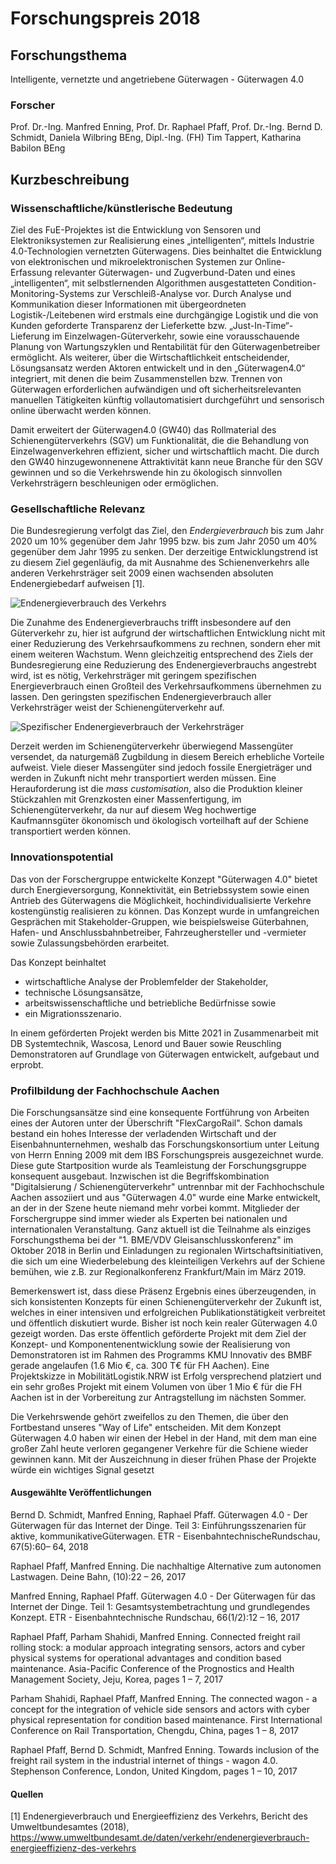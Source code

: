 # Forschungspreis 2018

## Forschungsthema
Intelligente, vernetzte und angetriebene Güterwagen - Güterwagen 4.0

### Forscher

Prof. Dr.-Ing. Manfred Enning, Prof. Dr. Raphael Pfaff, Prof. Dr.-Ing. Bernd D. Schmidt, Daniela Wilbring BEng, Dipl.-Ing. (FH) Tim Tappert, Katharina Babilon BEng

## Kurzbeschreibung

### Wissenschaftliche/künstlerische Bedeutung
Ziel des FuE-Projektes ist die Entwicklung von Sensoren und Elektroniksystemen zur Realisierung eines „intelligenten“, mittels Industrie 4.0-Technologien vernetzten Güterwagens.
Dies beinhaltet die Entwicklung von elektronischen und mikroelektronischen Systemen zur Online-Erfassung relevanter Güterwagen- und Zugverbund-Daten und eines „intelligenten“, mit selbstlernenden Algorithmen ausgestatteten Condition-Monitoring-Systems zur Verschleiß-Analyse vor. Durch Analyse und Kommunikation dieser Informationen mit übergeordneten Logistik-/Leitebenen wird erstmals eine durchgängige Logistik und die von Kunden geforderte Transparenz der Lieferkette bzw. „Just-In-Time“-Lieferung im Einzelwagen-Güterverkehr, sowie eine vorausschauende Planung von Wartungszyklen und Rentabilität für den Güterwagenbetreiber ermöglicht. 
Als weiterer, über die Wirtschaftlichkeit entscheidender, Lösungsansatz werden Aktoren entwickelt und in den „Güterwagen4.0“ integriert, mit denen die beim Zusammenstellen bzw. Trennen von Güterwagen erforderlichen aufwändigen und oft sicherheitsrelevanten manuellen Tätigkeiten künftig vollautomatisiert durchgeführt und sensorisch online überwacht werden können.

Damit erweitert der Güterwagen4.0 (GW40) das Rollmaterial des Schienengüterverkehrs (SGV) um Funktionalität, die die Behandlung von Einzelwagenverkehren effizient, sicher und wirtschaftlich macht. Die durch den GW40 hinzugewonnenene Attraktivität kann neue Branche für den SGV gewinnen und so die Verkehrswende hin zu ökologisch sinnvollen Verkehrsträgern beschleunigen oder ermöglichen.


### Gesellschaftliche Relevanz
Die Bundesregierung verfolgt das Ziel, den *Endergieverbrauch* bis zum Jahr 2020 um 10% gegenüber dem Jahr 1995 bzw. bis zum Jahr 2050 um 40% gegenüber dem Jahr 1995 zu senken. Der derzeitige Entwicklungstrend ist zu diesem Ziel gegenläufig, da mit Ausnahme des Schienenverkehrs alle anderen Verkehrsträger seit 2009 einen wachsenden absoluten Endenergiebedarf aufweisen [1].

![Endenergieverbrauch des Verkehrs](abb2.png)

Die Zunahme des Endenergieverbrauchs trifft insbesondere auf den Güterverkehr zu, hier ist aufgrund der wirtschaftlichen Entwicklung nicht mit einer Reduzierung des Verkehrsaufkommens zu rechnen, sondern eher mit einem weiteren Wachstum. Wenn gleichzeitig entsprechend des Ziels der Bundesregierung eine Reduzierung des Endenergieverbrauchs angestrebt wird, ist es nötig, Verkehrsträger mit geringem spezifischen Energieverbrauch einen Großteil des Verkehrsaufkommens übernehmen zu lassen. Den geringsten spezifischen Endenergieverbrauch aller Verkehrsträger weist der Schienengüterverkehr auf.

![Spezifischer Endenergieverbrauch der Verkehrsträger](abb4.png)

Derzeit werden im Schienengüterverkehr überwiegend Massengüter versendet, da naturgemäß Zugbildung in diesem Bereich erhebliche Vorteile aufweist. Viele dieser Massengüter sind jedoch fossile Energieträger und werden in Zukunft nicht mehr transportiert werden müssen. Eine Herauforderung ist die *mass customisation*, also die Produktion kleiner Stückzahlen mit Grenzkosten einer Massenfertigung, im Schienengüterverkehr, da nur auf diesem Weg hochwertige Kaufmannsgüter ökonomisch und ökologisch vorteilhaft auf der Schiene transportiert werden können. 

### Innovationspotential

Das von der Forschergruppe entwickelte Konzept "Güterwagen 4.0" bietet durch Energieversorgung, Konnektivität, ein Betriebssystem sowie einen Antrieb des Güterwagens die Möglichkeit, hochindividualisierte Verkehre kostengünstig realisieren zu können. Das Konzept wurde in umfangreichen Gesprächen mit Stakeholder-Gruppen, wie beispielsweise Güterbahnen, Hafen- und Anschlussbahnbetreiber, Fahrzeughersteller und -vermieter sowie Zulassungsbehörden erarbeitet.

Das Konzept beinhaltet

- wirtschaftliche Analyse der Problemfelder der Stakeholder,
- technische Lösungsansätze,
- arbeitswissenschaftliche und betriebliche Bedürfnisse sowie
- ein Migrationsszenario.

In einem geförderten Projekt werden bis Mitte 2021 in Zusammenarbeit mit DB Systemtechnik, Wascosa, Lenord und Bauer sowie Reuschling Demonstratoren auf Grundlage von Güterwagen entwickelt, aufgebaut und erprobt.

### Profilbildung der Fachhochschule Aachen

Die Forschungsansätze sind eine konsequente Fortführung von Arbeiten eines der Autoren unter der Überschrift "FlexCargoRail". Schon damals bestand ein hohes Interesse der verladenden Wirtschaft und der Eisenbahnunternehmen, weshalb das Forschungskonsortium unter Leitung von Herrn Enning 2009 mit dem IBS Forschungspreis ausgezeichnet wurde. Diese gute Startposition wurde als Teamleistung der Forschungsgruppe konsequent ausgebaut. Inzwischen ist die Begriffskombination "Digitalsierung / Schienengüterverkehr" untrennbar mit der Fachhochschule Aachen assoziiert und aus "Güterwagen 4.0" wurde eine Marke entwickelt, an der in der Szene heute niemand mehr vorbei kommt. Mitglieder der Forschergruppe sind immer wieder als Experten bei nationalen und internationalen Veranstaltung. Ganz aktuell ist die Teilnahme als einziges Forschungsthema bei der "1. BME/VDV Gleisanschlusskonferenz" im Oktober 2018 in Berlin und Einladungen zu regionalen Wirtschaftsinitiativen, die sich um eine Wiederbelebung des kleinteiligen Verkehrs auf der Schiene bemühen, wie z.B. zur Regionalkonferenz Frankfurt/Main im März 2019.

Bemerkenswert ist, dass diese Präsenz Ergebnis eines überzeugenden, in sich konsistenten Konzepts für einen Schienengüterverkehr der Zukunft ist, welches in einer intensiven und erfolgreichen Publikationstätigkeit verbreitet und öffentlich diskutiert wurde. Bisher ist noch kein realer Güterwagen 4.0 gezeigt worden. Das erste öffentlich geförderte Projekt mit dem Ziel der Konzept- und Komponentenentwicklung sowie der Realisierung von Demonstratoren ist im Rahmen des Programms KMU Innovativ des BMBF gerade angelaufen (1.6 Mio €, ca. 300 T€ für FH Aachen). Eine Projektskizze in MobilitätLogistik.NRW ist Erfolg versprechend platziert und ein sehr großes Projekt mit einem Volumen von über 1 Mio € für die FH Aachen ist in der Vorbereitung zur Antragstellung im nächsten Sommer.

Die Verkehrswende gehört zweifellos zu den Themen, die über den Fortbestand unseres "Way of Life" entscheiden. Mit dem Konzept Güterwagen 4.0 haben wir einen der Hebel in der Hand, mit dem man eine großer Zahl heute verloren gegangener Verkehre für die Schiene wieder gewinnen kann. Mit der Auszeichnung in dieser frühen Phase der Projekte würde ein wichtiges Signal gesetzt


#### Ausgewählte Veröffentlichungen

Bernd D. Schmidt, Manfred Enning, Raphael Pfaff. Güterwagen 4.0 - Der Güterwagen für das Internet der Dinge. Teil 3: Einführungsszenarien für aktive, kommunikativeGüterwagen. ETR - EisenbahntechnischeRundschau, 67(5):60– 64, 2018

Raphael Pfaff, Manfred Enning. Die nachhaltige Alternative zum autonomen Lastwagen. Deine Bahn, (10):22 – 26, 2017

Manfred Enning, Raphael Pfaff. Güterwagen 4.0 - Der Güterwagen für das Internet der Dinge. Teil 1: Gesamtsystembetrachtung und grundlegendes Konzept. ETR - Eisenbahntechnische Rundschau, 66(1/2):12 – 16, 2017

Raphael Pfaff, Parham Shahidi, Manfred Enning. Connected freight rail rolling stock: a modular approach integrating sensors, actors and cyber physical systems for operational advantages and condition based maintenance. Asia-Pacific Conference of the Prognostics and Health Management Society, Jeju, Korea, pages 1 – 7, 2017

Parham Shahidi, Raphael Pfaff, Manfred Enning. The connected wagon - a concept for the integration of vehicle side sensors and actors with cyber physical representation for condition based maintenance. First International Conference on Rail Transportation, Chengdu, China, pages 1 – 8, 2017

Raphael Pfaff, Bernd D. Schmidt, Manfred Enning. Towards inclusion of the freight rail system in the industrial internet of things - wagon 4.0. Stephenson Conference, London, United Kingdom, pages 1 – 10, 2017

#### Quellen

[1] Endenergieverbrauch und Energieeffizienz des Verkehrs, Bericht des Umweltbundesamtes (2018), https://www.umweltbundesamt.de/daten/verkehr/endenergieverbrauch-energieeffizienz-des-verkehrs
